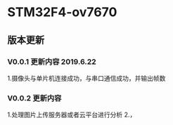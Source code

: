 # STM32F4-ov7670


## 版本更新

### V0.0.1   更新内容 2019.6.22
    
1.摄像头与单片机连接成功，与串口通信成功，并输出帧数
 
### V0.0.2   更新内容

1.处理图片上传服务器或者云平台进行分析
2.，
